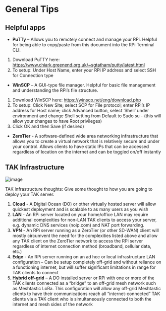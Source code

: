 # General Tips
## Helpful apps
* **PuTTy** – Allows you to remotely connect and manage your RPi. Helpful for being able to copy/paste from this document into the RPi Terminal
CLI. 
1. Download PuTTY here: https://www.chiark.greenend.org.uk/~sgtatham/putty/latest.html
2. To setup: Under Host Name, enter your RPi IP address and select SSH for Connection type
* **WinSCP** – A GUI-type file manager. Helpful for basic file management and understanding the RPi’s file structure.
1. Download WinSCP here: https://winscp.net/eng/download.php
2. To setup: Click New Site; select SCP for File protocol; enter RPi’s IP address for Host name; click Advanced button, select ‘Shell’ under
environment and change Shell setting from Default to Sudo su - (this will allow your changes to have Root privileges)
3. Click OK and then Save (if desired)
* **ZeroTier** - A software-defined wide area networking infrastructure that allows you to create a virtual network that is relatively secure and under
your control. Allows clients to have static IPs that can be accessed regardless of location on the internet and can be toggled on/off instantly

## TAK Infrastructure
![image](https://user-images.githubusercontent.com/60719165/183449678-e2c153e3-0eea-4cd9-bc69-63b4adb10491.png)

TAK Infrastructure thoughts: Give some thought to how you are going to deploy your TAK server.
1. **Cloud** - A Digital Ocean (DO) or other virtually hosted server will allow quickest deployment and is scalable to as many users as you wish
2. **LAN** - An RPi server located on your home/office LAN may require additional complexities for non-LAN TAK clients to access your server, e.g. dynamic
DNS services (noip.com) and NAT port forwarding.
3. **VPN** - An RPi server running as a ZeroTier (or other SD-WAN) client will mostly circumvent the need for the complexities listed above and allow any TAK
client on the ZeroTier network to access the RPi server regardless of internet connection method (broadband, cellular data, etc.)
4. **Edge** - An RPi server running on an ad hoc or local infrastructure LAN configuration – Can be setup completely off-grid and without reliance on a
functioning internet, but will suffer significant limitations in range for TAK clients to connect
5. **Hybrid off-grid** – A DO installed server or RPi with one or more of the TAK clients connected as a “bridge” to an off-grid mesh network such as Meshtastic
LoRa. This configuration will allow any off-grid Meshtastic clients to have their communications reach all “internet-connected” TAK clients via a
TAK client who is simultaneously connected to both the internet and mesh sides of the network
